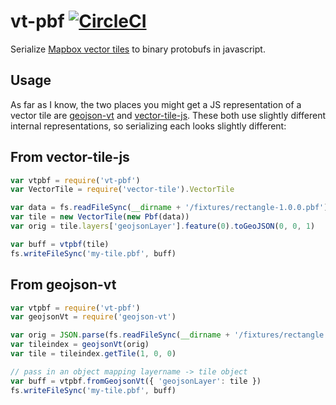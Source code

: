 # vt-pbf [![CircleCI](https://circleci.com/gh/mapbox/vt-pbf.svg?style=svg)](https://circleci.com/gh/mapbox/vt-pbf)

Serialize [Mapbox vector tiles](https://github.com/mapbox/vector-tile-spec) to binary protobufs in javascript.

## Usage

As far as I know, the two places you might get a JS representation of a vector
tile are [geojson-vt](https://github.com/mapbox/geojson-vt) and
[vector-tile-js](https://github.com/mapbox/vector-tile-js).  These both use
slightly different internal representations, so serializing each looks slightly
different:

## From vector-tile-js

```javascript
var vtpbf = require('vt-pbf')
var VectorTile = require('vector-tile').VectorTile

var data = fs.readFileSync(__dirname + '/fixtures/rectangle-1.0.0.pbf')
var tile = new VectorTile(new Pbf(data))
var orig = tile.layers['geojsonLayer'].feature(0).toGeoJSON(0, 0, 1)

var buff = vtpbf(tile)
fs.writeFileSync('my-tile.pbf', buff)
```

## From geojson-vt

```javascript
var vtpbf = require('vt-pbf')
var geojsonVt = require('geojson-vt')

var orig = JSON.parse(fs.readFileSync(__dirname + '/fixtures/rectangle.geojson'))
var tileindex = geojsonVt(orig)
var tile = tileindex.getTile(1, 0, 0)

// pass in an object mapping layername -> tile object
var buff = vtpbf.fromGeojsonVt({ 'geojsonLayer': tile })
fs.writeFileSync('my-tile.pbf', buff)
```



